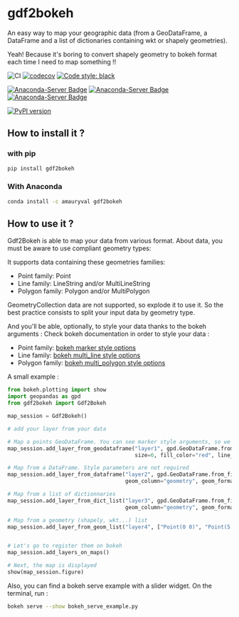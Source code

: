 # gdf2bokeh
An easy way to map your geographic data (from a GeoDataFrame, a DataFrame and a list of dictionaries containing wkt or shapely geometries).

Yeah! Because it's boring to convert shapely geometry to bokeh format each time I need to map something !!

![CI](https://github.com/amauryval/gdf2bokeh/workflows/RunTest/badge.svg)
[![codecov](https://codecov.io/gh/amauryval/gdf2bokeh/branch/master/graph/badge.svg)](https://codecov.io/gh/amauryval/gdf2bokeh)
[![Code style: black](https://img.shields.io/badge/code%20style-black-000000.svg)](https://github.com/ambv/black)

[![Anaconda-Server Badge](https://anaconda.org/amauryval/gdf2bokeh/badges/version.svg)](https://anaconda.org/amauryval/gdf2bokeh)
[![Anaconda-Server Badge](https://anaconda.org/amauryval/gdf2bokeh/badges/latest_release_date.svg)](https://anaconda.org/amauryval/gdf2bokeh)
[![Anaconda-Server Badge](https://anaconda.org/amauryval/gdf2bokeh/badges/platforms.svg)](https://anaconda.org/amauryval/gdf2bokeh)

[![PyPI version](https://badge.fury.io/py/gdf2bokeh.svg)](https://badge.fury.io/py/gdf2bokeh)


## How to install it ?

### with pip

```bash
pip install gdf2bokeh
```

### With Anaconda

```bash
conda install -c amauryval gdf2bokeh
```




## How to use it ?

Gdf2Bokeh is able to map your data from various format. About data, you must be aware to use compliant geometry types:

It supports data containing these geometries families:

* Point family: Point
* Line family: LineString and/or MultiLineString
* Polygon family: Polygon and/or MultiPolygon

GeometryCollection data are not supported, so explode it to use it. So the best practice consists to split your input 
data by geometry type. 

And you'll be able, optionally, to style your data thanks to the bokeh arguments :
Check bokeh documentation in order to style your data :
    
* Point family: [bokeh marker style options](https://docs.bokeh.org/en/latest/docs/reference/models/markers.html)
* Line family: [bokeh multi_line style options](https://docs.bokeh.org/en/latest/docs/reference/plotting.html?highlight=multi_polygons#bokeh.plotting.figure.Figure.multi_line)
* Polygon family: [bokeh multi_polygon style options](https://docs.bokeh.org/en/latest/docs/reference/plotting.html?highlight=multi_polygons#bokeh.plotting.figure.Figure.multi_polygons)


A small example :

```python
from bokeh.plotting import show
import geopandas as gpd
from gdf2bokeh import Gdf2Bokeh

map_session = Gdf2Bokeh()

# add your layer from your data

# Map a points GeoDataFrame. You can see marker style arguments, so we suppose that input_data contains Point geometry
map_session.add_layer_from_geodataframe("layer1", gpd.GeoDataFrame.from_file("your_poins_data.geojson"), 
                                        size=6, fill_color="red", line_color="blue")  

# Map from a DataFrame. Style parameters are not required
map_session.add_layer_from_dataframe("layer2", gpd.GeoDataFrame.from_file("your_data.json"),
                                     geom_column="geometry", geom_format="shapely")

# Map from a list of dictionnaries
map_session.add_layer_from_dict_list("layer3", gpd.GeoDataFrame.from_file("your_data.json"),
                                     geom_column="geometry", geom_format="wkt")

# Map from a geometry (shapely, wkt...) list
map_session.add_layer_from_geom_list("layer4", ["Point(0 0)", "Point(5 5)"], geom_format="wkt")


# Let's go to register them on bokeh
map_session.add_layers_on_maps()

# Next, the map is displayed
show(map_session.figure)
```


Also, you can find a bokeh serve example with a slider widget.
On the terminal, run :

```bash
bokeh serve --show bokeh_serve_example.py
```
